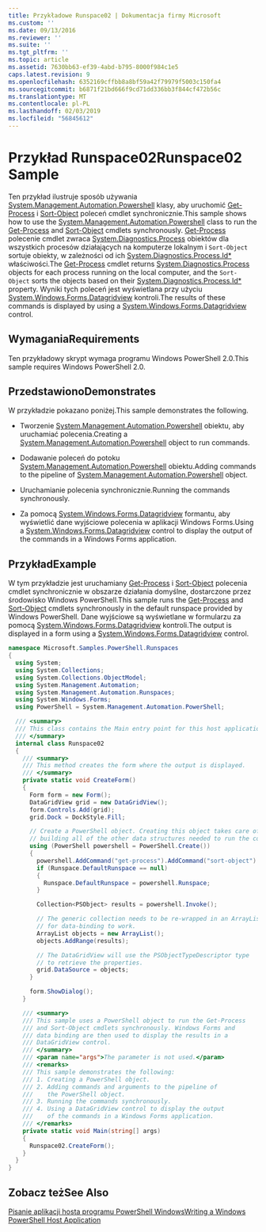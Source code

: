 ```yaml
---
title: Przykładowe Runspace02 | Dokumentacja firmy Microsoft
ms.custom: ''
ms.date: 09/13/2016
ms.reviewer: ''
ms.suite: ''
ms.tgt_pltfrm: ''
ms.topic: article
ms.assetid: 7630bb63-ef39-4abd-b795-8000f984c1e5
caps.latest.revision: 9
ms.openlocfilehash: 6352169cffbb8a8bf59a42f79979f5003c150fa4
ms.sourcegitcommit: b6871f21bd666f9cd71dd336bb3f844cf472b56c
ms.translationtype: MT
ms.contentlocale: pl-PL
ms.lasthandoff: 02/03/2019
ms.locfileid: "56845612"
---
```

# <a name="runspace02-sample"></a><span data-ttu-id="c6907-102">Przykład Runspace02</span><span class="sxs-lookup"><span data-stu-id="c6907-102">Runspace02 Sample</span></span>

<span data-ttu-id="c6907-103">Ten przykład ilustruje sposób używania [System.Management.Automation.Powershell](/dotnet/api/system.management.automation.powershell) klasy, aby uruchomić [Get-Process](/powershell/module/Microsoft.PowerShell.Management/Get-Process) i [Sort-Object](/powershell/module/Microsoft.PowerShell.Utility/Sort-Object) poleceń cmdlet synchronicznie.</span><span class="sxs-lookup"><span data-stu-id="c6907-103">This sample shows how to use the [System.Management.Automation.Powershell](/dotnet/api/system.management.automation.powershell) class to run the [Get-Process](/powershell/module/Microsoft.PowerShell.Management/Get-Process) and [Sort-Object](/powershell/module/Microsoft.PowerShell.Utility/Sort-Object) cmdlets synchronously.</span></span> <span data-ttu-id="c6907-104">[Get-Process](/powershell/module/Microsoft.PowerShell.Management/Get-Process) polecenie cmdlet zwraca [System.Diagnostics.Process](/dotnet/api/System.Diagnostics.Process) obiektów dla wszystkich procesów działających na komputerze lokalnym i `Sort-Object` sortuje obiekty, w zależności od ich [ System.Diagnostics.Process.Id\*](/dotnet/api/System.Diagnostics.Process.Id) właściwości.</span><span class="sxs-lookup"><span data-stu-id="c6907-104">The [Get-Process](/powershell/module/Microsoft.PowerShell.Management/Get-Process) cmdlet returns [System.Diagnostics.Process](/dotnet/api/System.Diagnostics.Process) objects for each process running on the local computer, and the `Sort-Object` sorts the objects based on their [System.Diagnostics.Process.Id\*](/dotnet/api/System.Diagnostics.Process.Id) property.</span></span> <span data-ttu-id="c6907-105">Wyniki tych poleceń jest wyświetlana przy użyciu [System.Windows.Forms.Datagridview](/dotnet/api/System.Windows.Forms.DataGridView) kontroli.</span><span class="sxs-lookup"><span data-stu-id="c6907-105">The results of these commands is displayed by using a [System.Windows.Forms.Datagridview](/dotnet/api/System.Windows.Forms.DataGridView) control.</span></span>

## <a name="requirements"></a><span data-ttu-id="c6907-106">Wymagania</span><span class="sxs-lookup"><span data-stu-id="c6907-106">Requirements</span></span>

<span data-ttu-id="c6907-107">Ten przykładowy skrypt wymaga programu Windows PowerShell 2.0.</span><span class="sxs-lookup"><span data-stu-id="c6907-107">This sample requires Windows PowerShell 2.0.</span></span>

## <a name="demonstrates"></a><span data-ttu-id="c6907-108">Przedstawiono</span><span class="sxs-lookup"><span data-stu-id="c6907-108">Demonstrates</span></span>

<span data-ttu-id="c6907-109">W przykładzie pokazano poniżej.</span><span class="sxs-lookup"><span data-stu-id="c6907-109">This sample demonstrates the following.</span></span>

- <span data-ttu-id="c6907-110">Tworzenie [System.Management.Automation.Powershell](/dotnet/api/system.management.automation.powershell) obiektu, aby uruchamiać polecenia.</span><span class="sxs-lookup"><span data-stu-id="c6907-110">Creating a [System.Management.Automation.Powershell](/dotnet/api/system.management.automation.powershell) object to run commands.</span></span>

- <span data-ttu-id="c6907-111">Dodawanie poleceń do potoku [System.Management.Automation.Powershell](/dotnet/api/system.management.automation.powershell) obiektu.</span><span class="sxs-lookup"><span data-stu-id="c6907-111">Adding commands to the pipeline of [System.Management.Automation.Powershell](/dotnet/api/system.management.automation.powershell) object.</span></span>

- <span data-ttu-id="c6907-112">Uruchamianie polecenia synchronicznie.</span><span class="sxs-lookup"><span data-stu-id="c6907-112">Running the commands synchronously.</span></span>

- <span data-ttu-id="c6907-113">Za pomocą [System.Windows.Forms.Datagridview](/dotnet/api/System.Windows.Forms.DataGridView) formantu, aby wyświetlić dane wyjściowe polecenia w aplikacji Windows Forms.</span><span class="sxs-lookup"><span data-stu-id="c6907-113">Using a [System.Windows.Forms.Datagridview](/dotnet/api/System.Windows.Forms.DataGridView) control to display the output of the commands in a Windows Forms application.</span></span>

## <a name="example"></a><span data-ttu-id="c6907-114">Przykład</span><span class="sxs-lookup"><span data-stu-id="c6907-114">Example</span></span>

<span data-ttu-id="c6907-115">W tym przykładzie jest uruchamiany [Get-Process](/powershell/module/Microsoft.PowerShell.Management/Get-Process) i [Sort-Object](/powershell/module/Microsoft.PowerShell.Utility/Sort-Object) polecenia cmdlet synchronicznie w obszarze działania domyślne, dostarczone przez środowisko Windows PowerShell.</span><span class="sxs-lookup"><span data-stu-id="c6907-115">This sample runs the [Get-Process](/powershell/module/Microsoft.PowerShell.Management/Get-Process) and [Sort-Object](/powershell/module/Microsoft.PowerShell.Utility/Sort-Object) cmdlets synchronously in the default runspace provided by Windows PowerShell.</span></span> <span data-ttu-id="c6907-116">Dane wyjściowe są wyświetlane w formularzu za pomocą [System.Windows.Forms.Datagridview](/dotnet/api/System.Windows.Forms.DataGridView) kontroli.</span><span class="sxs-lookup"><span data-stu-id="c6907-116">The output is displayed in a form using a [System.Windows.Forms.Datagridview](/dotnet/api/System.Windows.Forms.DataGridView) control.</span></span>

```csharp
namespace Microsoft.Samples.PowerShell.Runspaces
{
  using System;
  using System.Collections;
  using System.Collections.ObjectModel;
  using System.Management.Automation;
  using System.Management.Automation.Runspaces;
  using System.Windows.Forms;
  using PowerShell = System.Management.Automation.PowerShell;

  /// <summary>
  /// This class contains the Main entry point for this host application.
  /// </summary>
  internal class Runspace02
  {
    /// <summary>
    /// This method creates the form where the output is displayed.
    /// </summary>
    private static void CreateForm()
    {
      Form form = new Form();
      DataGridView grid = new DataGridView();
      form.Controls.Add(grid);
      grid.Dock = DockStyle.Fill;

      // Create a PowerShell object. Creating this object takes care of
      // building all of the other data structures needed to run the command.
      using (PowerShell powershell = PowerShell.Create())
      {
        powershell.AddCommand("get-process").AddCommand("sort-object").AddArgument("ID");
        if (Runspace.DefaultRunspace == null)
        {
          Runspace.DefaultRunspace = powershell.Runspace;
        }

        Collection<PSObject> results = powershell.Invoke();

        // The generic collection needs to be re-wrapped in an ArrayList
        // for data-binding to work.
        ArrayList objects = new ArrayList();
        objects.AddRange(results);

        // The DataGridView will use the PSObjectTypeDescriptor type
        // to retrieve the properties.
        grid.DataSource = objects;
      }

      form.ShowDialog();
    }

    /// <summary>
    /// This sample uses a PowerShell object to run the Get-Process
    /// and Sort-Object cmdlets synchronously. Windows Forms and
    /// data binding are then used to display the results in a
    /// DataGridView control.
    /// </summary>
    /// <param name="args">The parameter is not used.</param>
    /// <remarks>
    /// This sample demonstrates the following:
    /// 1. Creating a PowerShell object.
    /// 2. Adding commands and arguments to the pipeline of
    ///    the PowerShell object.
    /// 3. Running the commands synchronously.
    /// 4. Using a DataGridView control to display the output
    ///    of the commands in a Windows Forms application.
    /// </remarks>
    private static void Main(string[] args)
    {
      Runspace02.CreateForm();
    }
  }
}
```

## <a name="see-also"></a><span data-ttu-id="c6907-117">Zobacz też</span><span class="sxs-lookup"><span data-stu-id="c6907-117">See Also</span></span>

[<span data-ttu-id="c6907-118">Pisanie aplikacji hosta programu PowerShell Windows</span><span class="sxs-lookup"><span data-stu-id="c6907-118">Writing a Windows PowerShell Host Application</span></span>](./writing-a-windows-powershell-host-application.md)